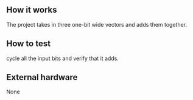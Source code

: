 <!---

This file is used to generate your project datasheet. Please fill in the information below and delete any unused
sections.

You can also include images in this folder and reference them in the markdown. Each image must be less than
512 kb in size, and the combined size of all images must be less than 1 MB.
-->

## How it works

The project takes in three one-bit wide vectors and adds them together.
## How to test

cycle all the input bits and verify that it adds.

## External hardware

None
